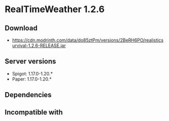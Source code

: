 # RealTimeWeather 1.2.6

## Download
- https://cdn.modrinth.com/data/do85ztPm/versions/2BeRH6PO/realisticsurvival-1.2.6-RELEASE.jar

## Server versions
- Spigot: 1.17.0-1.20.*
- Paper: 1.17.0-1.20.*

## Dependencies

## Incompatible with